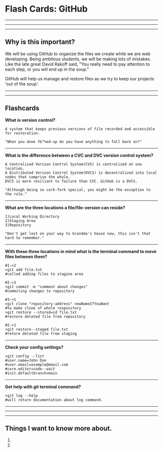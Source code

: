 # Flash Cards: GitHub
___
___
___

## Why is this important?
We will be using GitHub to organize the files we create while we are web developing. Being ambitous students, we will be making lots of mistakes. Like the late great David Rakoff said, "You really need to pay attention to each step, or you will end up in the soup."

GitHub will help us manage and restore files as we try to keep our projects 'out of the soup'.
___
___
## Flashcards

**What is version control?**
```
A system that keeps previous versions of file recorded and accessible for restoration. 

"When you done f&^%ed-up do you have anything to fall back on?"
```
___
**What is the difference between a CVC and DVC version control system?**
```
A Centralized Version Control System(CVS) is centralized at one location.
A Distributed Version Control System(DVCS) is decentralized into local nodes that comprise the whole.
DVCS is more resiliant to failure than CVC. GitHub is a DVCS.

"Although being so cork-fork special, you might be the exception to the rule."
```
___
**What are the three locations a file/file-version can reside?**
```
1)Local Working Directory
2)Staging Area
3)Repository

"Don't get lost on your way to Grandma's house now, this isn't that hard to remember."
```
___
**With these three locations in mind what is the terminal command to move files between them?**
```
#1->2
>git add file.txt
#called adding files to stagine area

#2->3
>git commit -m "comment about changes"
#commiting changes to repository
 
#3->1
>git clone "repository-address" newNameIfYouWant
#to make clone of whole respository
>git restore --stored=id file.txt
#restore deleted file from repository

#2->1
>git restore--staged file.txt
#retore deleted file from staging
```
___
**Check your config settings?**
```
>git config --list
#user.name=John Doe
#user.email=example@email.com
#core.editor=code--wait
#init.defaultbranch=main
```
___
**Get help with git terminal command?**
```
>git log --help
#will return documentation about log command.
```
___
___
___
## Things I want to know more about.
1. 
1. 

